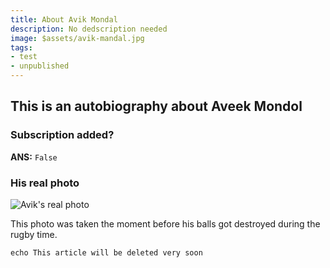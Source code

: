 ```yaml
---
title: About Avik Mondal
description: No dedscription needed
image: $assets/avik-mandal.jpg
tags:
- test
- unpublished
---
```


## This is an autobiography about Aveek Mondol
### Subscription added?
**ANS:** `False`

### His real photo
![Avik's real photo]($assets/aviks-photo.jpg)

This photo was taken the moment before his balls got destroyed during the rugby time.

```shell
echo This article will be deleted very soon
```